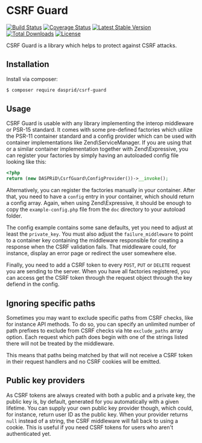 # CSRF Guard

[![Build Status](https://travis-ci.org/DASPRiD/CSRF-Guard.svg?branch=master)](https://travis-ci.org/DASPRiD/CSRF-Guard)
[![Coverage Status](https://coveralls.io/repos/github/DASPRiD/CSRF-Guard/badge.svg?branch=master)](https://coveralls.io/github/DASPRiD/CSRF-Guard?branch=master)
[![Latest Stable Version](https://poser.pugx.org/dasprid/csrf-guard/v/stable)](https://packagist.org/packages/dasprid/csrf-guard)
[![Total Downloads](https://poser.pugx.org/dasprid/csrf-guard/downloads)](https://packagist.org/packages/dasprid/csrf-guard)
[![License](https://poser.pugx.org/dasprid/csrf-guard/license)](https://packagist.org/packages/dasprid/csrf-guard)

CSRF Guard is a library which helps to protect against CSRF attacks.

## Installation

Install via composer:

```bash
$ composer require dasprid/csrf-guard
```

## Usage

CSRF Guard is usable with any library implementing the interop middleware or PSR-15 standard. It comes with some
pre-defined factories which utilize the PSR-11 container standard and a config provider which can be used with container
implementations like Zend\ServiceManager. If you are using that or a similar container implementation together with
Zend\Expressive, you can register your factories by simply having an autoloaded config file looking like this:

```php
<?php
return (new DASPRiD\CsrfGuard\ConfigProvider())->__invoke();
```

Alternatively, you can register the factories manually in your container. After that, you need to have a `config` entry
in your container, which should return a config array. Again, when using Zend\Expressive, it should be enough to copy
the `example-config.php` file from the `doc` directory to your autoload folder.

The config example contains some sane defaults, yet you need to adjust at least the `private_key`. You must also
adjust the `failure_middleware` to point to a container key containing the middleware responsible for creating a
response when the CSRF validation fails. That middleware could, for instance, display an error page or redirect the user
somewhere else.

Finally, you need to add a CSRF token to every `POST`, `PUT` or `DELETE` request you are sending to the server. When you
have all factories registered, you can access get the CSRF token through the request object through the key defiend in
the config.

## Ignoring specific paths

Sometimes you may want to exclude specific paths from CSRF checks, like for instance API methods. To do so, you can
specify an unlimited number of path prefixes to exclude from CSRF checks via hte `exclude_paths` array option. Each
request which path does begin with one of the strings listed there will not be treated by the middleware.

This means that paths being matched by that will not receive a CSRF token in their request handlers and no CSRF cookies
will be emitted.  

## Public key providers

As CSRF tokens are always created with both a public and a private key, the public key is, by default, generated for you
automatically with a given lifetime. You can supply your own public key provider though, which could, for instance,
return user ID as the public key. When your provider returns `null` instead of a string, the CSRF middleware will fall
back to using a cookie. This is useful if you need CSRF tokens for users who aren't authenticated yet.
